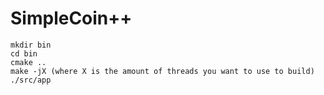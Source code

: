 # SimpleCoin++

```
mkdir bin
cd bin
cmake ..
make -jX (where X is the amount of threads you want to use to build)
./src/app
```